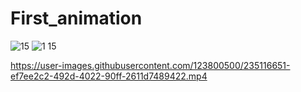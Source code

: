 # First_animation
![15](https://user-images.githubusercontent.com/123800500/230105495-34329e10-9c08-474d-93fa-9a465e7ec108.JPG)
![1 15](https://user-images.githubusercontent.com/123800500/230105528-d1814adc-1677-4421-9e4b-8c1444c7593b.JPG)

 


https://user-images.githubusercontent.com/123800500/235116651-ef7ee2c2-492d-4022-90ff-2611d7489422.mp4

